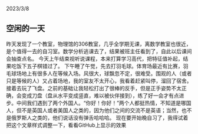 2023/3/8
## 空闲的一天
昨天发现了一个教室，物理馆的306教室，几乎全学期无课，离数学教室也很近，是个值得一去的自习室。数学分析逃课去了，结果被班主任看到了，自此以后课间会抽查点名。
今天上午结束视听说课程，本来打算学习高代，把特征值补起，结果吃饭下五子棋错过了。
下午睡了午觉，先去打羽毛球。体育场最近有比赛，羽毛球场地上有很多人在等候入场。风很大，球飘忽不定，很难受。围观的人（或者只是等候的人）又占着场地，我的室友不太开心，我看着赶紧叫停，溜回了宿舍。接着去玩了飞盘。之前的基础让我轻松打出了很棒的反手，但是正手姿势不太正确，会变成刀盘（盘从水平变成竖直，难以被伙伴接到），练了好一会才有点进步。中间我们遇到了两个外国人。“你好！你好！”两个人都挺热情，不知道是哪国人，但不是英国人或者美国人之类的，因为他们之间的交流不是英语；当然，也不是俄罗斯人之类的，他们说话没有弹舌哈哈哈。
现在要开始晚自习了，我得试着把这个文章样式调整一下，看看GitHub上显示的效果